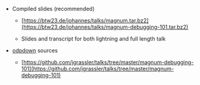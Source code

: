 * Compiled slides (recommended)

  * [https://btw23.de/johannes/talks/magnum.tar.bz2](https://btw23.de/johannes/talks/magnum-debugging-101.tar.bz2)

  * Slides and transcript for both lightning and full length talk

* [odpdown](https://github.com/thorstenb/odpdown) sources

  * [https://github.com/jgrassler/talks/tree/master/magnum-debugging-101](https://github.com/jgrassler/talks/tree/master/magnum-debugging-101)
